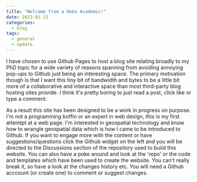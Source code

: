 ```yaml
---
title: "Welcome from a Hobo Academic!"
date: 2022-01-23
categories:
  - blog
tags:
  - general
  - update
---
```

I have chosen to use Github Pages to host a blog site relating broadly to my PhD topic for a wide variety of reasons spanning from avoiding annoying pop-ups to Github just being an interesting space.  The primary motivation though is that I want this tiny bit of bandwidth and bytes to be a little bit more of a collaborative and interactive space than most third-party blog hosting sites provide.  I think it's pretty boring to just read a post, click like or type a comment.   

As a result this site has been designed to be a work in progress on purpose.  I'm not a programming boffin or an expert in web design, this is my first attemtpt at a web page.  I'm interested in geospatial technology and know how to wrangle geospatial data which is how I came to be introduced to Github. If you want to engage more with the content or have suggestions/questions click the Github widget on the left and you will be directed to the Discussions section of the repository used to build this website. You can also have a poke around and look at the 'repo' or the code and templates which have been used to create the website. You can't really break it, so have a look at the changes history etc.  You will need a Github acccount (or create one) to comment or suggest changes. 
